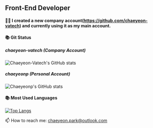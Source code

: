 ## Front-End Developer


#### 👩‍💻 I created a new company account(https://github.com/chaeyeon-vatech) and currently using it as my main account.


#### 📚 Git Status

##### chaeyeon-vatech (Company Account)

![Chaeyeon-Vatech's GitHub stats](https://github-readme-stats.vercel.app/api?username=chaeyeon-vatech&show_icons=true&theme=radical)

##### chaeyeonp (Personal Account)

![Chaeyeonp's GitHub stats](https://github-readme-stats.vercel.app/api?username=chaeyeonp&show_icons=true&theme=radical)


#### 📚 Most Used Languages

[![Top Langs](https://github-readme-stats.vercel.app/api/top-langs/?username=chaeyeon-vatech&layout=compact)](https://github.com/chaeyeon-vatech/github-readme-stats)


📫 How to reach me: chaeyeon.park@outlook.com
